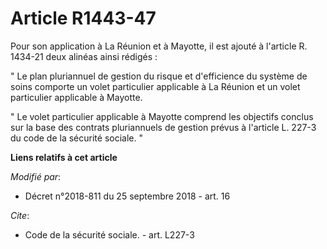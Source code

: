 # Article R1443-47

Pour son application à La Réunion et à Mayotte, il est ajouté à l'article R. 1434-21 deux alinéas ainsi rédigés :

" Le plan pluriannuel de gestion du risque et d'efficience du système de soins comporte un volet particulier applicable à La
Réunion et un volet particulier applicable à Mayotte.

" Le volet particulier applicable à Mayotte comprend les objectifs conclus sur la base des contrats pluriannuels de gestion
prévus à l'article L. 227-3 du code de la sécurité sociale. "

**Liens relatifs à cet article**

_Modifié par_:

  - Décret n°2018-811 du 25 septembre 2018 - art. 16

_Cite_:

  - Code de la sécurité sociale. - art. L227-3
